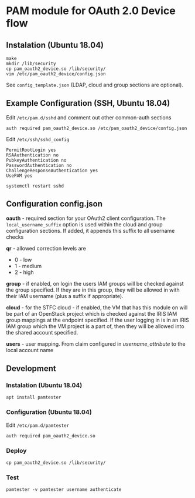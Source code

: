 # PAM module for OAuth 2.0 Device flow

## Instalation (Ubuntu 18.04)

```
make
mkdir /lib/security
cp pam_oauth2_device.so /lib/security/
vim /etc/pam_oauth2_device/config.json
```

See `config_template.json` (LDAP, cloud and group sections are optional).

## Example Configuration (SSH, Ubuntu 18.04)

Edit `/etc/pam.d/sshd` and comment out other common-auth sections

```
auth required pam_oauth2_device.so /etc/pam_oauth2_device/config.json
```

Edit `/etc/ssh/sshd_config`

```
PermitRootLogin yes
RSAAuthentication no
PubkeyAuthentication no
PasswordAuthentication no
ChallengeResponseAuthentication yes
UsePAM yes
```

```
systemctl restart sshd
```

## Configuration config.json

**oauth** - required section for your OAuth2 client configuration. The ```local_username_suffix``` option is used within the cloud and group configuration sections. If added, it appends this suffix to all username checks

**qr** - allowed correction levels are

  * 0 - low
  * 1 - medium
  * 2 - high

**group** - if enabled, on login the users IAM groups will be checked against the group specified. If they are in this group, they will be allowed in with their IAM username (plus a suffix if appropriate).

**cloud** - for the STFC cloud - if enabled, the VM that has this module on will be part of an OpenStack project which is checked against the IRIS IAM group mappings at the endpoint specified. If the user logging in is in an IRIS IAM group which the VM project is a part of, then they will be allowed into the shared account specified.

**users** - user mapping. From claim configured in *username_attribute* to the local account name

## Development

### Instalation (Ubuntu 18.04)

```
apt install pamtester
```

### Configuration (Ubuntu 18.04)

Edit `/etc/pam.d/pamtester`

```
auth required pam_oauth2_device.so
```

### Deploy

```
cp pam_oauth2_device.so /lib/security/
```

### Test

```
pamtester -v pamtester username authenticate
```
